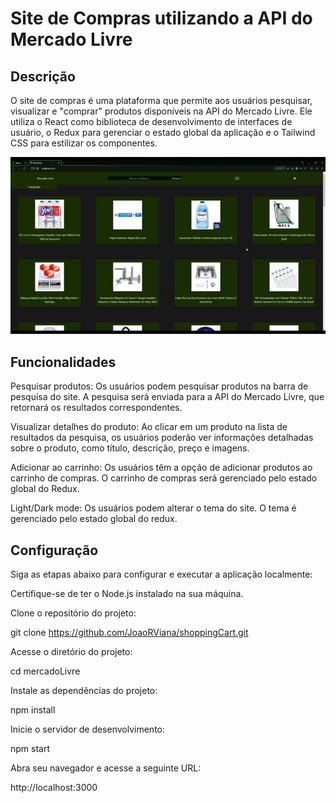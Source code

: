 
# Site de Compras utilizando a API do Mercado Livre

## Descrição
O site de compras é uma plataforma que permite aos usuários pesquisar, visualizar e "comprar" produtos disponíveis na API do Mercado Livre. Ele utiliza o React como biblioteca de desenvolvimento de interfaces de usuário, o Redux para gerenciar o estado global da aplicação e o Tailwind CSS para estilizar os componentes.

<img src='./public/mercadoLivreGif.gif'>

## Funcionalidades
Pesquisar produtos: Os usuários podem pesquisar produtos na barra de pesquisa do site. A pesquisa será enviada para a API do Mercado Livre, que retornará os resultados correspondentes.

Visualizar detalhes do produto: Ao clicar em um produto na lista de resultados da pesquisa, os usuários poderão ver informações detalhadas sobre o produto, como título, descrição, preço e imagens.

Adicionar ao carrinho: Os usuários têm a opção de adicionar produtos ao carrinho de compras. O carrinho de compras será gerenciado pelo estado global do Redux.

Light/Dark mode: Os usuários podem alterar o tema do site. O tema é gerenciado pelo estado global do redux.

## Configuração
Siga as etapas abaixo para configurar e executar a aplicação localmente:

Certifique-se de ter o Node.js instalado na sua máquina.

Clone o repositório do projeto:

git clone https://github.com/JoaoRViana/shoppingCart.git

Acesse o diretório do projeto:

cd mercadoLivre

Instale as dependências do projeto:

npm install

Inicie o servidor de desenvolvimento:

npm start

Abra seu navegador e acesse a seguinte URL:

http://localhost:3000
